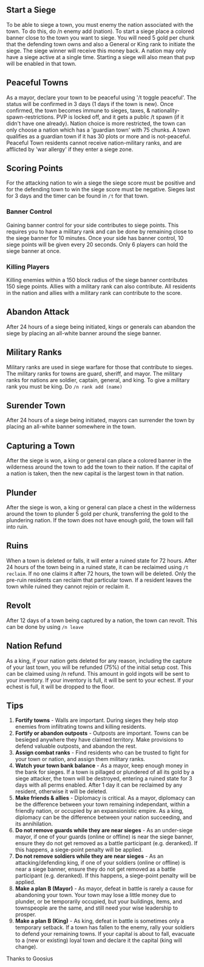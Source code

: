 ## Start a Siege

To be able to siege a town, you must enemy the nation associated with the town. To do this, do /n enemy add (nation). To start a siege place a colored banner close to the town you want to siege. You will need 5 gold per chunk that the defending town owns and also a General or King rank to initiate the siege. The siege winner will receive this money back.  A nation may only have a siege active at a single time. Starting a siege will also mean that pvp will be enabled in that town. 

## Peaceful Towns
As a mayor, declare your town to be peaceful using '/t toggle peaceful'. The status will be confirmed in 3 days (1 days if the town is new). Once confirmed, the town becomes immune to sieges, taxes, & nationality-spawn-restrictions. PVP is locked off, and it gets a public /t spawn (if it didn't have one already). Nation choice is more restricted, the town can only choose a nation which has a 'guardian town' with 75 chunks. A town qualifies as a guardian town if it has 30 plots or more and is not-peaceful. Peaceful Town residents cannot receive nation-military ranks, and are afflicted by 'war allergy' if they enter a siege zone.

## Scoring Points
For the attacking nation to win a siege the siege score must be positive and for the defending town to win the siege score must be negative. Sieges last for 3 days and the timer can be found in `/t` for that town. 

### Banner Control 
Gaining banner control for your side contributes to siege points. This requires you to have a military rank and can be done by remaining close to the siege banner for 10 minutes. Once your side has banner control, 10 siege points will be given every 20 seconds. Only 6 players can hold the siege banner at once. 

### Killing Players
Killing enemies within a 150 block radius of the siege banner contributes 150 siege points. Allies with a military rank can also contribute. All residents in the nation and allies with a military rank can contribute to the score. 

## Abandon Attack
After 24 hours of a siege being initiated, kings or generals can abandon the siege by placing an all-white banner around the siege banner.

## Military Ranks
Military ranks are used in siege warfare for those that contribute to sieges. The military ranks for towns are guard, sheriff, and mayor. The military ranks for nations are soldier, captain, general, and king. To give a military rank you must be king. Do `/n rank add (name) `

## Surender Town
After 24 hours of a siege being initiated, mayors can surrender the town by placing an all-white banner somewhere in the town.

## Capturing a Town
After the siege is won, a king or general can place a colored banner in the wilderness around the town to add the town to their nation. If the capital of a nation is taken, then the new capital is the largest town in that nation. 

## Plunder
After the siege is won, a king or general can place a chest in the wilderness around the town to plunder 5 gold per chunk, transferring the gold to the plundering nation. If the town does not have enough gold, the town will fall into ruin. 

## Ruins
When a town is deleted or falls, it will enter a ruined state for 72 hours. After 24 hours of the town being in a ruined state, it can be reclaimed using `/t reclaim`. If no one claims it after 72 hours, the town will be deleted. Only the pre-ruin residents can reclaim that particular town. If a resident leaves the town while ruined they cannot rejoin or reclaim it.

## Revolt
After 12 days of a town being captured by a nation, the town can revolt. This can be done by using `/n leave`

## Nation Refund
As a king, if your nation gets deleted for any reason, including the capture of your last town, you will be refunded (75%) of the initial setup cost. This can be claimed using /n refund. This amount in gold ingots will be sent to your inventory. If your inventory is full, it will be sent to your echest. If your echest is full, it will be dropped to the floor.


## Tips
1. **Fortify towns** - Walls are important. During sieges they help stop enemies from infiltrating towns and killing residents.
2. **Fortify or abandon outposts** - Outposts are important. Towns can be besieged anywhere they have claimed territory.  Make provisions to defend valuable outposts, and abandon the rest.
3. **Assign combat ranks** - Find residents who can be trusted to fight for your town or nation, and assign them military ranks.
4. **Watch your town bank balance** - As a mayor, keep enough money in the bank for sieges. If a town is pillaged or plundered of all its gold by a siege attacker, the town will be destroyed, entering a ruined state for 3 days with all perms enabled. After 1 day it can be reclaimed by any resident, otherwise it will be deleted.
5. **Make friends & allies** - Diplomacy is critical.  As a mayor, diplomacy can be the difference between your town remaining independant, within a friendly nation, or occupied by an expansionistic empire. As a king, diplomacy can be the difference between your nation succeeding, and its annihilation.
6. **Do not remove guards while they are near sieges** - As an under-siege mayor, if one of your guards (online or offline) is near the siege banner, ensure they do not get removed as a battle participant (e.g. deranked). If this happens, a siege-point penalty will be applied.
7. **Do not remove soldiers while they are near sieges** - As an attacking/defending king, if one of your soldiers (online or offline) is near a siege banner, ensure they do not get removed as a battle participant (e.g. deranked). If this happens, a siege-point penalty will be applied.
8. **Make a plan B (Mayor)** - As mayor, defeat in battle is rarely a cause for abandoning your town. Your town may lose a little money due to plunder, or be temporarily occupied, but your buildings, items, and townspeople are the same, and still need your wise leadership to prosper.
9. **Make a plan B (King)** - As king, defeat in battle is sometimes only a temporary setback. If a town has fallen to the enemy, rally your soldiers to defend your remaining towns. If your capital is about to fall, evacuate to a (new or existing) loyal town and declare it the capital (king will change). 

Thanks to Goosius